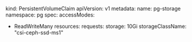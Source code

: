 kind: PersistentVolumeClaim
apiVersion: v1
metadata:
  name: pg-storage
  namespace: pg
spec:
  accessModes:
  - ReadWriteMany
  resources:
    requests:
      storage: 10Gi
  storageClassName: "csi-ceph-ssd-ms1"